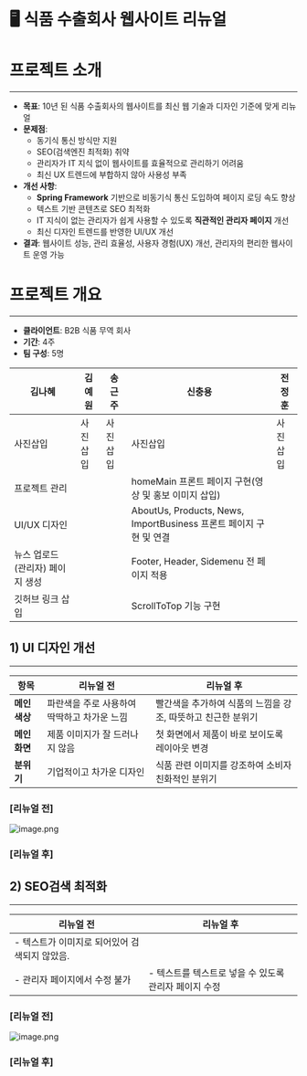 # 🖥️ 식품 수출회사 웹사이트 리뉴얼

# 프로젝트 소개

---

- **목표**: 10년 된 식품 수출회사의 웹사이트를 최신 웹 기술과 디자인 기준에 맞게 리뉴얼
- **문제점**:
    - 동기식 통신 방식만 지원
    - SEO(검색엔진 최적화) 취약
    - 관리자가 IT 지식 없이 웹사이트를 효율적으로 관리하기 어려움
    - 최신 UX 트렌드에 부합하지 않아 사용성 부족
- **개선 사항**:
    - **Spring Framework** 기반으로 비동기식 통신 도입하여 페이지 로딩 속도 향상
    - 텍스트 기반 콘텐츠로 SEO 최적화
    - IT 지식이 없는 관리자가 쉽게 사용할 수 있도록 **직관적인 관리자 페이지** 개선
    - 최신 디자인 트렌드를 반영한 UI/UX 개선
- **결과**: 웹사이트 성능, 관리 효율성, 사용자 경험(UX) 개선, 관리자의 편리한 웹사이트 운영 가능

# 프로젝트 개요

---

- **클라이언트**: B2B 식품 무역 회사
- **기간**: 4주
- **팀 구성**: 5명

| 김나혜 | 김예원 | 송근주 | 신충용 | 전정훈 |
| --- | --- | --- | --- | --- |
| 사진삽입 | 사진삽입 | 사진삽입 | 사진삽입 | 사진삽입 |
| 프로젝트 관리| | | homeMain 프론트 페이지 구현(영상 및 홍보 이미지 삽입) | |
| UI/UX 디자인| | | AboutUs, Products, News, ImportBusiness 프론트 페이지 구현 및 연결| |
| 뉴스 업로드 (관리자) 페이지 생성 |  |  | Footer, Header, Sidemenu 전 페이지 적용 |  |
| 깃허브 링크 삽입 |  |  | ScrollToTop 기능 구현 |  |

## 1) UI 디자인 개선

---

| 항목 | 리뉴얼 전 | 리뉴얼 후 |
| --- | --- | --- |
| **메인색상** | 파란색을 주로 사용하여 딱딱하고 차가운 느낌 | 빨간색을 추가하여 식품의 느낌을 강조, 따뜻하고 친근한 분위기 |
| **메인 화면** | 제품 이미지가 잘 드러나지 않음 | 첫 화면에서 제품이 바로 보이도록 레이아웃 변경 |
| **분위기** | 기업적이고 차가운 디자인 | 식품 관련 이미지를 강조하여 소비자 친화적인 분위기 |

### [리뉴얼 전]

![image.png](image.png)

### [리뉴얼 후]

## 2) SEO검색 최적화

---

| 리뉴얼 전 | 리뉴얼 후 |
| --- | --- |
| - 텍스트가 이미지로 되어있어 검색되지 않았음.
- 관리자 페이지에서 수정 불가 | - 텍스트를 텍스트로 넣을 수 있도록 관리자 페이지 수정 |

### [리뉴얼 전]

![image.png](image%201.png)

### [리뉴얼 후]
